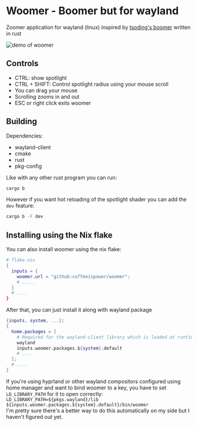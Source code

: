 # Woomer - Boomer but for wayland

Zoomer application for wayland (linux) inspired by [tsoding's boomer](https://github.com/tsoding/boomer) written in rust

![demo of woomer](./demo.gif)

## Controls

- CTRL: show spotlight
- CTRL + SHIFT: Control spotlight radius using your mouse scroll
- You can drag your mouse
- Scrolling zooms in and out
- ESC or right click exits woomer

## Building

Dependencies:

- wayland-client
- cmake
- rust
- pkg-config

Like with any other rust program you can run:

```sh
cargo b
```

However if you want hot reloading of the spotlight shader you can add the `dev` feature:

```sh
cargo b -F dev
```

## Installing using the Nix flake

You can also install woomer using the nix flake:

```nix
# flake.nix
{
  inputs = {
    woomer.url = "github:coffeeispower/woomer";
    # .....
  }
  # ....
}
```

After that, you can just install it along with wayland package

```nix
{inputs, system, ...}:
{
  home.packages = [
    # Required for the wayland-client library which is loaded at runtime
    wayland
    inputs.woomer.packages.${system}.default
    # ....
  ];
  # ....
}
```

If you're using hyprland or other wayland compositors configured using home manager and want to bind woomer to a key,
you have to set `LD_LIBRARY_PATH` for it to open correctly:
`LD_LIBRARY_PATH=${pkgs.wayland}/lib ${inputs.woomer.packages.${system}.default}/bin/woomer`  
I'm pretty sure there's a better way to do this automatically on my side but I haven't figured out yet.
